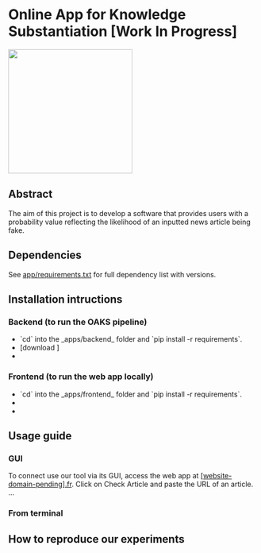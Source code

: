 
# Online App for Knowledge Substantiation [Work In Progress]
<p float="center">
  <img src="https://github.com/e-lubrini/fake-news-detector/blob/main/img/logos/logo_g.png" width="250" />
</p>

## Abstract
The aim of this project is to develop a software that provides users with a probability value reflecting the likelihood of an inputted news article being fake.

## Dependencies
See [app/requirements.txt](https://raw.githubusercontent.com/e-lubrini/oaks/main/app/requirements.txt) for full dependency list with versions.

## Installation intructions
### Backend (to run the OAKS pipeline)
<ul>
  <li>`cd` into the _apps/backend_ folder and `pip install -r requirements`.
  </li>
  <li>[download ]</li>
  <li></li>
</ul>

### Frontend (to run the web app locally)
<ul>
  <li>`cd` into the _apps/frontend_ folder and `pip install -r requirements`.
  </li>
  <li></li>
  <li></li>
</ul>

## Usage guide
### GUI
To connect use our tool via its GUI, access the web app at [[website-domain-pending].fr](website.com).
Click on Check Article and paste the URL of an article.
...

### From terminal

## How to reproduce our experiments
